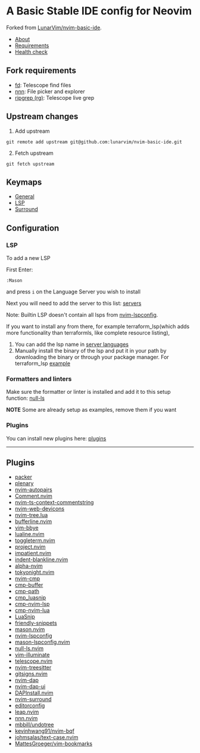 # A Basic Stable IDE config for Neovim

Forked from [LunarVim/nvim-basic-ide](https://github.com/LunarVim/nvim-basic-ide).

- [About](https://github.com/LunarVim/nvim-basic-ide#readme)
- [Requirements](https://github.com/LunarVim/nvim-basic-ide/blob/master/README.md#install-neovim-08)
- [Health check](https://github.com/LunarVim/nvim-basic-ide/blob/master/README.md#get-healthy)

## Fork requirements

- [fd](https://github.com/sharkdp/fd): Telescope find files
- [nnn](https://github.com/jarun/nnn): File picker and explorer
- [ripgrep (rg)](https://github.com/BurntSushi/ripgrep): Telescope live grep

## Upstream changes

1. Add upstream

```console
git remote add upstream git@github.com:lunarvim/nvim-basic-ide.git
```

2. Fetch upstream

```console
git fetch upstream
```

## Keymaps

- [General](https://github.com/michalsvorc/nvim-basic-ide/blob/main/lua/user/keymaps.lua)
- [LSP](https://github.com/michalsvorc/nvim-basic-ide/blob/main/lua/user/lsp/handlers.lua#L55)
- [Surround](https://github.com/kylechui/nvim-surround/blob/v1.0.0/README.md#rocket-usage)

## Configuration

### LSP

To add a new LSP

First Enter:

```
:Mason
```

and press `i` on the Language Server you wish to install

Next you will need to add the server to this list: [servers](https://github.com/michalsvorc/nvim-basic-ide/blob/main/lua/user/servers.lua)

Note: Builtin LSP doesn't contain all lsps from [nvim-lspconfig](https://github.com/neovim/nvim-lspconfig/blob/master/doc/server_configurations.md).

If you want to install any from there, for example terraform_lsp(which adds more functionality than terraformls, like complete resource listing),

1. You can add the lsp name in [server languages](https://github.com/michalsvorc/nvim-basic-ide/blob/main/lua/user/servers.lua#L2)
2. Manually install the binary of the lsp and put it in your path by downloading the binary or through your package manager. For terraform_lsp [example](https://github.com/juliosueiras/terraform-lsp/releases)

### Formatters and linters

Make sure the formatter or linter is installed and add it to this setup function: [null-ls](https://github.com/LunarVim/nvim-basic-ide/blob/0e65f504f634026f5765ce6a092612d385d6306d/lua/user/lsp/null-ls.lua#L12)

**NOTE** Some are already setup as examples, remove them if you want

### Plugins

You can install new plugins here: [plugins](https://github.com/LunarVim/nvim-basic-ide/blob/0e65f504f634026f5765ce6a092612d385d6306d/lua/user/plugins.lua#L45)

---

## Plugins

- [packer](https://github.com/wbthomason/packer.nvim)
- [plenary](https://github.com/nvim-lua/plenary.nvim)
- [nvim-autopairs](https://github.com/windwp/nvim-autopairs)
- [Comment.nvim](https://github.com/numToStr/Comment.nvim)
- [nvim-ts-context-commentstring](https://github.com/JoosepAlviste/nvim-ts-context-commentstring)
- [nvim-web-devicons](https://github.com/kyazdani42/nvim-web-devicons)
- [nvim-tree.lua](https://github.com/kyazdani42/nvim-tree.lua)
- [bufferline.nvim](https://github.com/akinsho/bufferline.nvim)
- [vim-bbye](https://github.com/moll/vim-bbye)
- [lualine.nvim](https://github.com/nvim-lualine/lualine.nvim)
- [toggleterm.nvim](https://github.com/akinsho/toggleterm.nvim)
- [project.nvim](https://github.com/ahmedkhalf/project.nvim)
- [impatient.nvim](https://github.com/lewis6991/impatient.nvim)
- [indent-blankline.nvim](https://github.com/lukas-reineke/indent-blankline.nvim)
- [alpha-nvim](https://github.com/goolord/alpha-nvim)
- [tokyonight.nvim](https://github.com/folke/tokyonight.nvim)
- [nvim-cmp](https://github.com/hrsh7th/nvim-cmp)
- [cmp-buffer](https://github.com/hrsh7th/cmp-buffer)
- [cmp-path](https://github.com/hrsh7th/cmp-path)
- [cmp_luasnip](https://github.com/saadparwaiz1/cmp_luasnip)
- [cmp-nvim-lsp](https://github.com/hrsh7th/cmp-nvim-lsp)
- [cmp-nvim-lua](https://github.com/hrsh7th/cmp-nvim-lua)
- [LuaSnip](https://github.com/L3MON4D3/LuaSnip)
- [friendly-snippets](https://github.com/rafamadriz/friendly-snippets)
- [mason.nvim](https://github.com/williamboman/mason.nvim)
- [nvim-lspconfig](https://github.com/neovim/nvim-lspconfig)
- [mason-lspconfig.nvim](https://github.com/williamboman/mason-lspconfig.nvim)
- [null-ls.nvim](https://github.com/jose-elias-alvarez/null-ls.nvim)
- [vim-illuminate](https://github.com/RRethy/vim-illuminate)
- [telescope.nvim](https://github.com/nvim-telescope/telescope.nvim)
- [nvim-treesitter](https://github.com/nvim-treesitter/nvim-treesitter)
- [gitsigns.nvim](https://github.com/lewis6991/gitsigns.nvim)
- [nvim-dap](https://github.com/mfussenegger/nvim-dap)
- [nvim-dap-ui](https://github.com/rcarriga/nvim-dap-ui)
- [DAPInstall.nvim](https://github.com/ravenxrz/DAPInstall.nvim)
- [nvim-surround](https://github.com/kylechui/nvim-surround)
- [editorconfig](https://github.com/gpanders/editorconfig.nvim)
- [leap.nvim](https://github.com/ggandor/leap.nvim)
- [nnn.nvim](https://github.com/luukvbaal/nnn.nvim)
- [mbbill/undotree](https://github.com/mbbill/undotree)
- [kevinhwang91/nvim-bqf](https://github.com/kevinhwang91/nvim-bqf)
- [johmsalas/text-case.nvim](https://github.com/johmsalas/text-case.nvim)
- [MattesGroeger/vim-bookmarks](https://github.com/MattesGroeger/vim-bookmarks)
